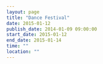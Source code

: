```yaml
---
layout: page
title: "Dance Festival"
date: 2015-01-12
publish_date: 2014-01-09 09:00:00
start_date: 2015-01-12
end_date: 2015-01-14
time: ""
location: ""
---
```


